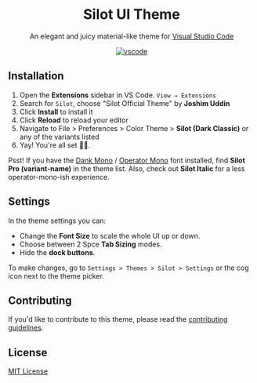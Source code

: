 <div align="center">

# Silot UI Theme

An elegant and juicy material-like theme for [Visual Studio Code](http://code.visualstudio.com)

[![vscode](https://img.shields.io/badge/vscode-v1.3-373277.svg?style=for-the-badge)](https://code.visualstudio.com/updates/v1_31)
</div>


## Installation

1. Open the **Extensions** sidebar in VS Code. `View → Extensions`
1. Search for `Silot`, choose "Silot Official Theme" by **Joshim Uddin**
1. Click **Install** to install it
1. Click **Reload** to reload your editor
1. Navigate to File > Preferences > Color Theme > **Silot (Dark Classic)** or any of the variants listed
1. Yay! You're all set 🎉🎉.

Psst! If you have the [Dank Mono](https://dank.sh) / [Operator Mono](https://www.typography.com/fonts/operator) font installed, find **Silot Pro (variant-name)** in the theme list. Also, check out **Silot Italic** for a less operator-mono-ish experience.


## Settings

In the theme settings you can:

- Change the __Font Size__ to scale the whole UI up or down.
- Choose between 2 Spce __Tab Sizing__ modes.
- Hide the  __dock buttons__.

To make changes, go to `Settings > Themes > Silot > Settings` or the cog icon next to the theme picker.



## Contributing

If you'd like to contribute to this theme, please read the [contributing guidelines](./.github/CONTRIBUTING.md).

## License

[MIT License](./LICENSE)